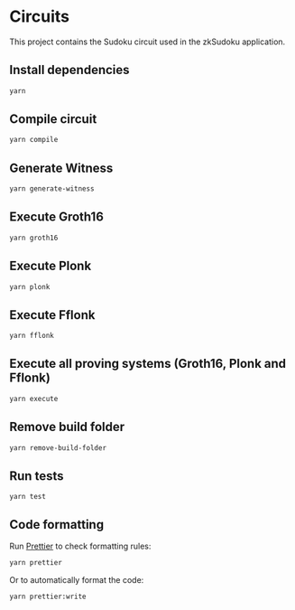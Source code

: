 # Circuits

This project contains the Sudoku circuit used in the zkSudoku application.

## Install dependencies

```sh
yarn
```

## Compile circuit

```sh
yarn compile
```

## Generate Witness

```sh
yarn generate-witness
```

## Execute Groth16

```sh
yarn groth16
```

## Execute Plonk

```sh
yarn plonk
```

## Execute Fflonk

```sh
yarn fflonk
```

## Execute all proving systems (Groth16, Plonk and Fflonk)

```sh
yarn execute
```

## Remove build folder

```sh
yarn remove-build-folder
```

## Run tests

```
yarn test
```

## Code formatting

Run [Prettier](https://prettier.io/) to check formatting rules:

```bash
yarn prettier
```

Or to automatically format the code:

```bash
yarn prettier:write
```
